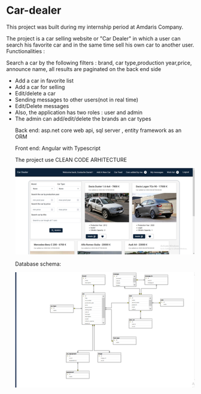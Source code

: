 # Car-dealer

<p>This project was built during my internship period at Amdaris Company.</p>
<p>The project is a car selling website or "Car Dealer" in which a user can search his favorite car and in the same time sell his own car to another user. 
Functionalities : </p>
<p>Search a car by the following filters : brand, car type,production year,price, announce name, all results are paginated on the back end side</p>
<ul>
<li>Add a car in favorite list</li>
<li>Add a car for selling</li>
<li>Edit/delete a car</li>
<li>Sending messages to other users(not in real time) </li>
<li>Edit/Delete messages</li>
<li>Also, the application has two roles : user and admin</li>
<li>The admin can add/edit/delete the brands an car types </li>

<p>Back end: asp.net core web api, sql server , entity framework as an ORM</p>
<p>Front end: Angular with Typescript</p>
The project use CLEAN CODE ARHITECTURE



<img src="Website overview.png"></img>



Database schema:

<img src="database schema.png"></img>
